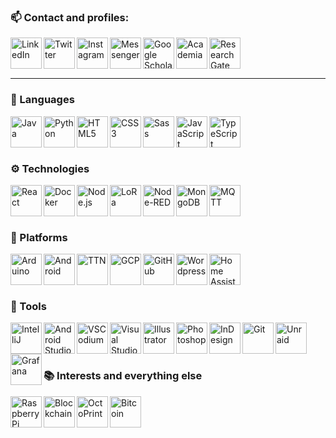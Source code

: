 <!--
Source:
https://raw.githubusercontent.com/codeSTACKr/codeSTACKr/master/README.md
https://www.youtube.com/watch?v=ECuqb5Tv9qI
https://www.youtube.com/watch?v=n6d4KHSKqGk
-->

<!--
Icons:
https://simpleicons.org/
-->

### 📫 Contact and profiles:

<!-- [<img align="left" alt="codeSTACKr.com" width="50px" src="https://raw.githubusercontent.com/iconic/open-iconic/master/svg/globe.svg" />][website] -->

[<img align="left" alt="LinkedIn" width="50px" src="https://rawcdn.githack.com/Mearman/Mearman/129581b38379e93f00d62afecfcba804bbef3c4d/icons/linkedin.svg" />][linkedin]
[<img align="left" alt="Twitter" width="50px" src="https://rawcdn.githack.com/Mearman/Mearman/129581b38379e93f00d62afecfcba804bbef3c4d/icons/twitter.svg" />][twitter]
[<img align="left" alt="Instagram" width="50px" src="https://rawcdn.githack.com/Mearman/Mearman/129581b38379e93f00d62afecfcba804bbef3c4d/icons/instagram.svg" />][instagram]
[<img align="left" alt="Messenger" width="50px" src="https://rawcdn.githack.com/Mearman/Mearman/129581b38379e93f00d62afecfcba804bbef3c4d/icons/messenger.svg" />][messenger]
[<img align="left" alt="Google Scholar" width="50px" src="https://rawcdn.githack.com/Mearman/Mearman/129581b38379e93f00d62afecfcba804bbef3c4d/icons/googlescholar.svg" />][scholar]
[<img align="left" alt="Academia" width="50px" src="https://rawcdn.githack.com/Mearman/Mearman/129581b38379e93f00d62afecfcba804bbef3c4d/icons/academia.svg" />][academia]
[<img align="left" alt="ResearchGate" width="50px" src="https://rawcdn.githack.com/Mearman/Mearman/129581b38379e93f00d62afecfcba804bbef3c4d/icons/researchgate.svg" />][researchgate]

<br/><br/><br/>

---

### 💬 Languages

<img align="left" alt="Java" width="50px" src="https://rawcdn.githack.com/Mearman/Mearman/129581b38379e93f00d62afecfcba804bbef3c4d/icons/java.svg" />
<img align="left" alt="Python" width="50px" src="https://rawcdn.githack.com/Mearman/Mearman/129581b38379e93f00d62afecfcba804bbef3c4d/icons/python.svg" />
<img align="left" alt="HTML5" width="50px" src="https://rawcdn.githack.com/Mearman/Mearman/129581b38379e93f00d62afecfcba804bbef3c4d/icons/html5.svg" />
<img align="left" alt="CSS3" width="50px" src="https://rawcdn.githack.com/Mearman/Mearman/129581b38379e93f00d62afecfcba804bbef3c4d/icons/css3.svg" />
<img align="left" alt="Sass" width="50px" src="https://rawcdn.githack.com/Mearman/Mearman/129581b38379e93f00d62afecfcba804bbef3c4d/icons/sass.svg" />
<img align="left" alt="JavaScript" width="50px" src="https://rawcdn.githack.com/Mearman/Mearman/129581b38379e93f00d62afecfcba804bbef3c4d/icons/javascript.svg" />
<img align="left" alt="TypeScript" width="50px" src="https://rawcdn.githack.com/Mearman/Mearman/129581b38379e93f00d62afecfcba804bbef3c4d/icons/typescript.svg" />

<br/><br/><br/>

### ⚙ Technologies

<img align="left" alt="React" width="50px" src="https://rawcdn.githack.com/Mearman/Mearman/129581b38379e93f00d62afecfcba804bbef3c4d/icons/react.svg" />
<img align="left" alt="Docker" width="50px" src="https://rawcdn.githack.com/Mearman/Mearman/129581b38379e93f00d62afecfcba804bbef3c4d/icons/docker.svg" />
<img align="left" alt="Node.js" width="50px" src="https://rawcdn.githack.com/Mearman/Mearman/129581b38379e93f00d62afecfcba804bbef3c4d/icons/node-dot-js.svg" />
<img align="left" alt="LoRa" width="50px" src="https://rawcdn.githack.com/Mearman/Mearman/129581b38379e93f00d62afecfcba804bbef3c4d/icons/lora.svg" />
<img align="left" alt="Node-RED" width="50px" src="https://rawcdn.githack.com/Mearman/Mearman/129581b38379e93f00d62afecfcba804bbef3c4d/icons/node-red.svg" />
<img align="left" alt="MongoDB" width="50px" src="https://rawcdn.githack.com/Mearman/Mearman/129581b38379e93f00d62afecfcba804bbef3c4d/icons/mongodb.svg" />
<img align="left" alt="MQTT" width="50px" src="https://rawcdn.githack.com/Mearman/Mearman/129581b38379e93f00d62afecfcba804bbef3c4d/icons/mqtt.svg" />

<br/><br/><br/>

### 🧱 Platforms

<img align="left" alt="Arduino" width="50px" src="https://rawcdn.githack.com/Mearman/Mearman/129581b38379e93f00d62afecfcba804bbef3c4d/icons/arduino.svg" />
<img align="left" alt="Android" width="50px" src="https://rawcdn.githack.com/Mearman/Mearman/129581b38379e93f00d62afecfcba804bbef3c4d/icons/android.svg" />
<img align="left" alt="TTN" width="50px" src="https://rawcdn.githack.com/Mearman/Mearman/129581b38379e93f00d62afecfcba804bbef3c4d/icons/ttn.svg" />
<img align="left" alt="GCP" width="50px" src="https://rawcdn.githack.com/Mearman/Mearman/129581b38379e93f00d62afecfcba804bbef3c4d/icons/gcp.svg" />
<img align="left" alt="GitHub" width="50px" src="https://rawcdn.githack.com/Mearman/Mearman/129581b38379e93f00d62afecfcba804bbef3c4d/icons/github.svg" />
<img align="left" alt="Wordpress" width="50px" src="https://rawcdn.githack.com/Mearman/Mearman/129581b38379e93f00d62afecfcba804bbef3c4d/icons/wordpress.svg" />
<img align="left" alt="Home Assistant" width="50px" src="https://rawcdn.githack.com/Mearman/Mearman/129581b38379e93f00d62afecfcba804bbef3c4d/icons/homeassistant.svg" />

<br/><br/><br/>

### 🔧 Tools

<img align="left" alt="IntelliJ" width="50px" src="https://rawcdn.githack.com/Mearman/Mearman/129581b38379e93f00d62afecfcba804bbef3c4d/icons/intellijidea.svg" />
<img align="left" alt="Android Studio" width="50px" src="https://rawcdn.githack.com/Mearman/Mearman/129581b38379e93f00d62afecfcba804bbef3c4d/icons/androidstudio.svg" />
<img align="left" alt="VSCodium" width="50px" src="https://avatars0.githubusercontent.com/u/40338071?s=200&v=4" />
<img align="left" alt="Visual Studio Code" width="50px" src="https://rawcdn.githack.com/Mearman/Mearman/129581b38379e93f00d62afecfcba804bbef3c4d/icons/visualstudiocode.svg" />
<img align="left" alt="Illustrator" width="50px" src="https://rawcdn.githack.com/Mearman/Mearman/129581b38379e93f00d62afecfcba804bbef3c4d/icons/adobeillustrator.svg" />
<img align="left" alt="Photoshop" width="50px" src="https://rawcdn.githack.com/Mearman/Mearman/129581b38379e93f00d62afecfcba804bbef3c4d/icons/adobephotoshop.svg" />
<img align="left" alt="InDesign" width="50px" src="https://rawcdn.githack.com/Mearman/Mearman/129581b38379e93f00d62afecfcba804bbef3c4d/icons/adobeindesign.svg" />
<img align="left" alt="Git" width="50px" src="https://rawcdn.githack.com/Mearman/Mearman/129581b38379e93f00d62afecfcba804bbef3c4d/icons/git.svg" />
<img align="left" alt="Unraid" width="50px" src="https://rawcdn.githack.com/Mearman/Mearman/129581b38379e93f00d62afecfcba804bbef3c4d/icons/unraid.svg" />
<img align="left" alt="Grafana" width="50px" src="https://rawcdn.githack.com/Mearman/Mearman/129581b38379e93f00d62afecfcba804bbef3c4d/icons/grafana.svg" />

<br/><br/><br/>

### 📚 Interests and everything else

<img align="left" alt="Raspberry Pi" width="50px" src="https://rawcdn.githack.com/Mearman/Mearman/129581b38379e93f00d62afecfcba804bbef3c4d/icons/raspberrypi.svg" />
<img align="left" alt="Blockchain" width="50px" src="https://rawcdn.githack.com/Mearman/Mearman/129581b38379e93f00d62afecfcba804bbef3c4d/icons/blockchain.svg" />
<img align="left" alt="OctoPrint" width="50px" src="https://rawcdn.githack.com/Mearman/Mearman/129581b38379e93f00d62afecfcba804bbef3c4d/icons/octoprint.svg" />
<img align="left" alt="Bitcoin" width="50px" src="https://rawcdn.githack.com/Mearman/Mearman/129581b38379e93f00d62afecfcba804bbef3c4d/icons/bitcoin.svg" />

<br/><br/><br/>

[website]: https://mearman.uk/
[twitter]: https://twitter.com/MearWolf
[instagram]: https://www.instagram.com/j_mearman
[linkedin]: https://www.linkedin.com/in/josephmearman/
[messenger]: https://www.messenger.com/t/joe.mearman
[scholar]: https://scholar.google.com/citations?user=gVj8N7MAAAAJ&hl=en
[academia]: https://bangor.academia.edu/JosephWMearman
[researchgate]: https://www.researchgate.net/profile/Joseph_Mearman

<!--
**Mearman/Mearman** is a ✨ _special_ ✨ repository because its `README.md` (this file) appears on your GitHub profile.

Here are some ideas to get you started:

- 🔭 I’m currently working on ...
- 🌱 I’m currently learning ...
- 👯 I’m looking to collaborate on ...
- 🤔 I’m looking for help with ...
- 💬 Ask me about ...
- 📫 How to reach me: ...
- 😄 Pronouns: ...
- ⚡ Fun fact: ...
-->
